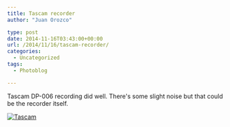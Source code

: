 ```yaml
---
title: Tascam recorder
author: "Juan Orozco" 

type: post
date: 2014-11-16T03:43:00+00:00
url: /2014/11/16/tascam-recorder/
categories:
  - Uncategorized
tags:
  - Photoblog

---
```

Tascam DP-006 recording did well. There's some slight noise but that could be the recorder itself.

[<img src="https://i2.wp.com/m.juanorozco.com/photos/2014/11/2014-11-15+23.16.22.medium.jpg?w=580" alt="Tascam" data-recalc-dims="1" />][1]

 [1]: http://m.juanorozco.com/photos/2014/11/2014-11-15+23.16.22.large.jpg